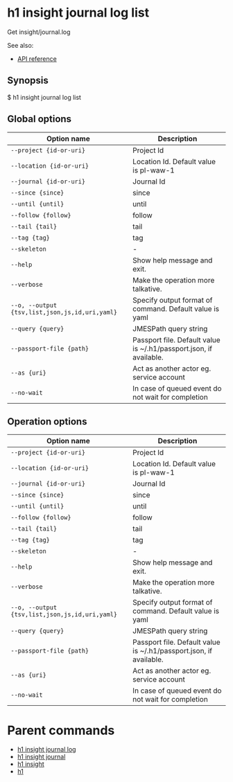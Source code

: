 
# h1 insight journal log list

Get insight/journal.log

See also:

* [API reference](https://api.hyperone.com/v2/docs#operation/insight_project_journal_log_get)

## Synopsis

$ h1 insight journal log list <options>

## Global options

| Option name                                        | Description                                                        |
| -------------------------------------------------- | ------------------------------------------------------------------ |
| ```--project {id-or-uri}```                        | Project Id                                                         |
| ```--location {id-or-uri}```                       | Location Id. Default value is pl-waw-1                             |
| ```--journal {id-or-uri}```                        | Journal Id                                                         |
| ```--since {since}```                              | since                                                              |
| ```--until {until}```                              | until                                                              |
| ```--follow {follow}```                            | follow                                                             |
| ```--tail {tail}```                                | tail                                                               |
| ```--tag {tag}```                                  | tag                                                                |
| ```--skeleton```                                   | -                                                                  |
| ```--help```                                       | Show help message and exit.                                        |
| ```--verbose```                                    | Make the operation more talkative.                                 |
| ```--o, --output {tsv,list,json,js,id,uri,yaml}``` | Specify output format of command. Default value is yaml            |
| ```--query {query}```                              | JMESPath query string                                              |
| ```--passport-file {path}```                       | Passport file. Default value is ~/.h1/passport.json, if available. |
| ```--as {uri}```                                   | Act as another actor eg. service account                           |
| ```--no-wait```                                    | In case of queued event do not wait for completion                 |

## Operation options

| Option name                                        | Description                                                        |
| -------------------------------------------------- | ------------------------------------------------------------------ |
| ```--project {id-or-uri}```                        | Project Id                                                         |
| ```--location {id-or-uri}```                       | Location Id. Default value is pl-waw-1                             |
| ```--journal {id-or-uri}```                        | Journal Id                                                         |
| ```--since {since}```                              | since                                                              |
| ```--until {until}```                              | until                                                              |
| ```--follow {follow}```                            | follow                                                             |
| ```--tail {tail}```                                | tail                                                               |
| ```--tag {tag}```                                  | tag                                                                |
| ```--skeleton```                                   | -                                                                  |
| ```--help```                                       | Show help message and exit.                                        |
| ```--verbose```                                    | Make the operation more talkative.                                 |
| ```--o, --output {tsv,list,json,js,id,uri,yaml}``` | Specify output format of command. Default value is yaml            |
| ```--query {query}```                              | JMESPath query string                                              |
| ```--passport-file {path}```                       | Passport file. Default value is ~/.h1/passport.json, if available. |
| ```--as {uri}```                                   | Act as another actor eg. service account                           |
| ```--no-wait```                                    | In case of queued event do not wait for completion                 |

# Parent commands

* [h1 insight journal log](./../README.md)
* [h1 insight journal](./../../README.md)
* [h1 insight](./../../../README.md)
* [h1](./../../../../README.md)
